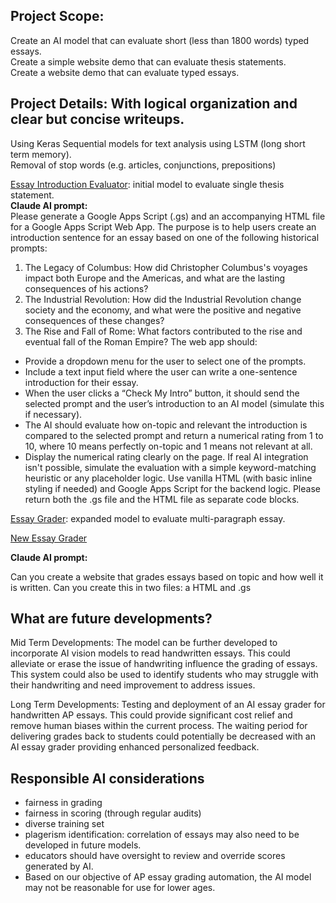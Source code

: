 ## Project Scope: 

Create an AI model that can evaluate short (less than 1800 words) typed essays.  
Create a simple website demo that can evaluate thesis statements.  
Create a website demo that can evaluate typed essays. 

## Project Details: With logical organization and clear but concise writeups.

Using Keras Sequential models for text analysis using LSTM (long short term memory).  
Removal of stop words (e.g. articles, conjunctions, prepositions)



[Essay Introduction Evaluator](https://script.google.com/macros/s/AKfycbxRluQljBoN2PC1dW4iDnAkObKuLUhs7R7orDWjLOWQ7Kjl9WJb4yvy1V0dmwD0XWM/exec): initial model to evaluate single thesis statement.  
**Claude AI prompt:**   
Please generate a Google Apps Script (.gs) and an accompanying HTML file for a Google Apps Script Web App. The purpose is to help users create an introduction sentence for an essay based on one of the following historical prompts:
1. The Legacy of Columbus: How did Christopher Columbus's voyages impact both Europe and the Americas, and what are the lasting consequences of his actions?
2. The Industrial Revolution: How did the Industrial Revolution change society and the economy, and what were the positive and negative consequences of these changes?
3. The Rise and Fall of Rome: What factors contributed to the rise and eventual fall of the Roman Empire?
The web app should:
* Provide a dropdown menu for the user to select one of the prompts.
* Include a text input field where the user can write a one-sentence introduction for their essay.
* When the user clicks a “Check My Intro” button, it should send the selected prompt and the user’s introduction to an AI model (simulate this if necessary).
* The AI should evaluate how on-topic and relevant the introduction is compared to the selected prompt and return a numerical rating from 1 to 10, where 10 means perfectly on-topic and 1 means not relevant at all.
* Display the numerical rating clearly on the page.
If real AI integration isn't possible, simulate the evaluation with a simple keyword-matching heuristic or any placeholder logic. Use vanilla HTML (with basic inline styling if needed) and Google Apps Script for the backend logic.
Please return both the .gs file and the HTML file as separate code blocks.

[Essay Grader](https://script.google.com/macros/s/AKfycbzGV3livLefoWqqA5_ESHbr2LCdNVGhEmmOcsFRCfuj_8Xir6s-3nOGmptz_W9oUvQX/exec): expanded model to evaluate multi-paragraph essay.   

[New Essay Grader](https://script.google.com/macros/s/AKfycbw4Z-PU0sT6ND2Ib9aURANEPxxhq47V2wBXG2fkz6Ei-_d4J5Hn3l6T5X8ao-9KwoBx/exec)

**Claude AI prompt:** 

Can you create a website that grades essays based on topic and how well it is written.  Can you create this in two files: a HTML and .gs


## What are future developments?

Mid Term Developments: The model can be further developed to incorporate AI vision models to read handwritten essays. This could alleviate or erase the issue of handwriting influence the grading of essays. This system could also be used to identify students who may struggle with their handwriting and need improvement to address issues. 

Long Term Developments: Testing and deployment of an AI essay grader for handwritten AP essays. This could provide significant cost relief and remove human biases within the current process. The waiting period for delivering grades back to students could potentially be decreased with an AI essay grader providing enhanced personalized feedback. 

## Responsible AI considerations

- fairness in grading
- fairness in scoring (through regular audits)
- diverse training set
- plagerism identification: correlation of essays may also need to be developed in future models.
- educators should have oversight to review and override scores generated by AI.
- Based on our objective of AP essay grading automation, the AI model may not be reasonable for use for lower ages. 
